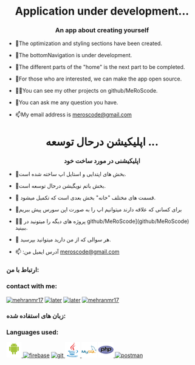 
<h1 align="center">Application under development...</h1>
<h3 align="center">An app about creating yourself</h3>
<p align="start">

- 🔭The optimization and styling sections have been created.

- 🌱The bottomNavigation is under development.

- 👯The different parts of the "home" is the next part to be completed.

- 🤝For those who are interested, we can make the app open source.

- 👨‍💻You can see my other projects on github/MeRoScode.

- 💬You can ask me any question you have.

- 📫My email address is meroscode@gmail.com
</p>



<h1 align="center">اپلیکیشن درحال توسعه ...</h1>
<h3 align="center">اپلیکیشنی در مورد ساخت خود</h3>
<p align="start">

- 🔭بخش های اپتدایی و استایل اپ ساخته شده است.

- 🌱بخش باتم نویگیشن درحال توسعه است.

- 👯 قسمت های مختلف "خانه" بخش بعدی است که تکمیل میشود.

- 🤝برای کسانی که علاقه دارند میتوانیم اپ را به صورت اپن سورس پیش ببریم

- 👨‍💻 پروژه های دیگه را میتونید در github/MeRoScode](github/MeRoScode) ببینید.

- 💬 هر سوالی که از من دارید میتوانید بپرسید.

- 📫  :آدرس ایمیل من  meroscode@gmail.com
</p>

<h3 align="left">ارتباط با من:</h3>
<h3 align="left">contact with me:</h3>
<p align="left">
<a href="https://twitter.com/mehranmr17" target="blank"><img align="center" src="https://raw.githubusercontent.com/rahuldkjain/github-profile-readme-generator/master/src/images/icons/Social/twitter.svg" alt="mehranmr17" height="30" width="40" /></a>
<a href="https://linkedin.com/in/later" target="blank"><img align="center" src="https://raw.githubusercontent.com/rahuldkjain/github-profile-readme-generator/master/src/images/icons/Social/linked-in-alt.svg" alt="later" height="30" width="40" /></a>
<a href="https://stackoverflow.com/users/later" target="blank"><img align="center" src="https://raw.githubusercontent.com/rahuldkjain/github-profile-readme-generator/master/src/images/icons/Social/stack-overflow.svg" alt="later" height="30" width="40" /></a>
<a href="https://instagram.com/mehranmr17" target="blank"><img align="center" src="https://raw.githubusercontent.com/rahuldkjain/github-profile-readme-generator/master/src/images/icons/Social/instagram.svg" alt="mehranmr17" height="30" width="40" /></a>
</p>

<h3 align="left">زبان های استفاده شده:</h3>
<h3 align="left">Languages used:</h3>
<p align="left"><a href="https://developer.android.com" target="_blank" rel="noreferrer"> <img src="https://raw.githubusercontent.com/devicons/devicon/master/icons/android/android-original-wordmark.svg" alt="android" width="40" height="40"/> </a><a href="https://firebase.google.com/" target="_blank" rel="noreferrer"> <img src="https://www.vectorlogo.zone/logos/firebase/firebase-icon.svg" alt="firebase" width="40" height="40"/></a> <a href="https://git-scm.com/" target="_blank" rel="noreferrer"> <img src="https://www.vectorlogo.zone/logos/git-scm/git-scm-icon.svg" alt="git" width="40" height="40"/> </a>  <a href="https://www.java.com" target="_blank" rel="noreferrer"> <img src="https://raw.githubusercontent.com/devicons/devicon/master/icons/java/java-original.svg" alt="java" width="40" height="40"/>  </a> <a href="https://www.mysql.com/" target="_blank" rel="noreferrer"> <img src="https://raw.githubusercontent.com/devicons/devicon/master/icons/mysql/mysql-original-wordmark.svg" alt="mysql" width="40" height="40"/></a> <a href="https://www.php.net" target="_blank" rel="noreferrer"> <img src="https://raw.githubusercontent.com/devicons/devicon/master/icons/php/php-original.svg" alt="php" width="40" height="40"/>   </a>  <a href="https://postman.com" target="_blank" rel="noreferrer"> <img src="https://www.vectorlogo.zone/logos/getpostman/getpostman-icon.svg" alt="postman" width="40" height="40"/> </a> </p>